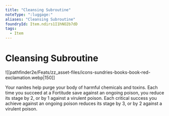 ```yaml
---
title: "Cleansing Subroutine"
noteType: ":luggage:"
aliases: "Cleansing Subroutine"
foundryId: Item.ndirs1I1hNO2b7dD
tags:
  - Item
---
```


# Cleansing Subroutine
![[pathfinder2e/Feats/zz_asset-files/icons-sundries-books-book-red-exclamation.webp|150]]

Your nanites help purge your body of harmful chemicals and toxins. Each time you succeed at a Fortitude save against an ongoing poison, you reduce its stage by 2, or by 1 against a virulent poison. Each critical success you achieve against an ongoing poison reduces its stage by 3, or by 2 against a virulent poison.
